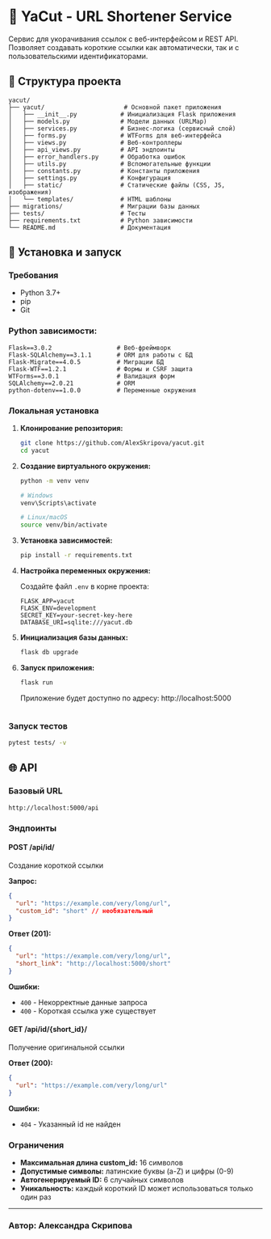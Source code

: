 # 🔗 YaCut - URL Shortener Service

Сервис для укорачивания ссылок с веб-интерфейсом и REST API. Позволяет создавать короткие ссылки как автоматически, так и с пользовательскими идентификаторами.

## 📁 Структура проекта

```
yacut/
├── yacut/                      # Основной пакет приложения
│   ├── __init__.py            # Инициализация Flask приложения
│   ├── models.py              # Модели данных (URLMap)
│   ├── services.py            # Бизнес-логика (сервисный слой)
│   ├── forms.py               # WTForms для веб-интерфейса
│   ├── views.py               # Веб-контроллеры
│   ├── api_views.py           # API эндпоинты
│   ├── error_handlers.py      # Обработка ошибок
│   ├── utils.py               # Вспомогательные функции
│   ├── constants.py           # Константы приложения
│   ├── settings.py            # Конфигурация
│   ├── static/                # Статические файлы (CSS, JS, изображения)
│   └── templates/             # HTML шаблоны
├── migrations/                # Миграции базы данных
├── tests/                     # Тесты
├── requirements.txt           # Python зависимости
└── README.md                  # Документация
```

## 🚀 Установка и запуск

### Требования

- Python 3.7+
- pip
- Git

### Python зависимости:

```
Flask==3.0.2                  # Веб-фреймворк
Flask-SQLAlchemy==3.1.1       # ORM для работы с БД
Flask-Migrate==4.0.5          # Миграции БД
Flask-WTF==1.2.1              # Формы и CSRF защита
WTForms==3.0.1                # Валидация форм
SQLAlchemy==2.0.21            # ORM
python-dotenv==1.0.0          # Переменные окружения
```

### Локальная установка

1. **Клонирование репозитория:**
   ```bash
   git clone https://github.com/AlexSkripova/yacut.git
   cd yacut
   ```

2. **Создание виртуального окружения:**
   ```bash
   python -m venv venv
   
   # Windows
   venv\Scripts\activate
   
   # Linux/macOS
   source venv/bin/activate
   ```

3. **Установка зависимостей:**
   ```bash
   pip install -r requirements.txt
   ```

4. **Настройка переменных окружения:**
   
   Создайте файл `.env` в корне проекта:
   ```env
   FLASK_APP=yacut
   FLASK_ENV=development
   SECRET_KEY=your-secret-key-here
   DATABASE_URI=sqlite:///yacut.db
   ```

5. **Инициализация базы данных:**
   ```bash
   flask db upgrade
   ```

6. **Запуск приложения:**
   ```bash
   flask run
   ```

   Приложение будет доступно по адресу: http://localhost:5000
   ```
### Запуск тестов

```bash
pytest tests/ -v
```


## 🌐 API

### Базовый URL
```
http://localhost:5000/api
```

### Эндпоинты

#### POST /api/id/
Создание короткой ссылки

**Запрос:**
```json
{
  "url": "https://example.com/very/long/url",
  "custom_id": "short" // необязательный
}
```

**Ответ (201):**
```json
{
  "url": "https://example.com/very/long/url",
  "short_link": "http://localhost:5000/short"
}
```

**Ошибки:**
- `400` - Некорректные данные запроса
- `400` - Короткая ссылка уже существует

#### GET /api/id/{short_id}/
Получение оригинальной ссылки

**Ответ (200):**
```json
{
  "url": "https://example.com/very/long/url"
}
```

**Ошибки:**
- `404` - Указанный id не найден

### Ограничения

- **Максимальная длина custom_id:** 16 символов
- **Допустимые символы:** латинские буквы (a-Z) и цифры (0-9)
- **Автогенерируемый ID:** 6 случайных символов
- **Уникальность:** каждый короткий ID может использоваться только один раз

---

### Автор: Александра Скрипова
